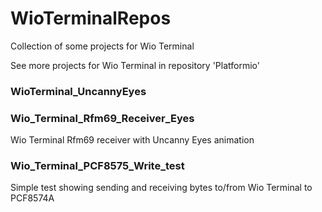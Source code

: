 # WioTerminalRepos
Collection of some projects for Wio Terminal

See more projects for Wio Terminal in repository 'Platformio'


### WioTerminal_UncannyEyes

### Wio_Terminal_Rfm69_Receiver_Eyes
Wio Terminal Rfm69 receiver with Uncanny Eyes animation

### Wio_Terminal_PCF8575_Write_test

Simple test showing sending and receiving bytes to/from Wio Terminal to PCF8574A


